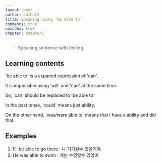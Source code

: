 ```yaml
---
layout: post
author: author2
title: Speaking using 'be able to'
comments: true
noindex: true
chapter: chapter2
---
```

>Speaking sentence with feeling.

## Learning contents
'be able to' is a expaned expression of 'can'.

It is impossible using 'will' and 'can' at the same time.

So, 'can' should be replaced to 'be able to'

In the past tense, 'could' means just ability.

On the other hand, 'was/were able to' means that I have a ability and did that.

## Examples
1. I'll be able to go there 
: 나 거기갈수 있을거야
2. He was able to swim 
: 걔는 수영할수 있었어
